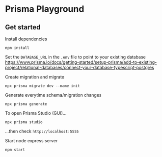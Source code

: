 # Prisma Playground

## Get started
Install dependencies
```
npm install
```
Set the `DATABASE_URL` in the `.env` file to point to your existing database
https://www.prisma.io/docs/getting-started/setup-prisma/add-to-existing-project/relational-databases/connect-your-database-typescript-postgres

Create migration and migrate
```
npx prisma migrate dev --name init
```
Generate everytime schema/migration changes
```
npx prisma generate
```
To open Prisma Studio (GUI)...
```
npx prisma studio
```
...then check `http://localhost:5555`

Start node express server
```
npm start
```
